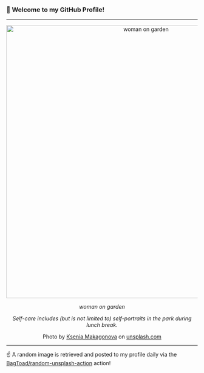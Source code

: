 ### 👋 Welcome to my GitHub Profile!

----

<div align="center">
  <img width="720" src="https://images.unsplash.com/photo-1526422392024-1ff58f85bfb4?crop=entropy&cs=tinysrgb&fit=max&fm=jpg&ixid=M3w1NTI0OTR8MHwxfHJhbmRvbXx8fHx8fHx8fDE3MjcyNDQ3NTN8&ixlib=rb-4.0.3&q=80&w=1080" alt="woman on garden">
  
  <em>woman on garden</em>
  
  <em>Self-care includes (but is not limited to) self-portraits in the park during lunch break.</em>
  
  Photo by [Ksenia Makagonova](null) on [unsplash.com](https://unsplash.com/)
</div>

----

☝️ A random image is retrieved and posted to my profile daily via the [BagToad/random-unsplash-action](https://github.com/BagToad/random-unsplash-action) action!
